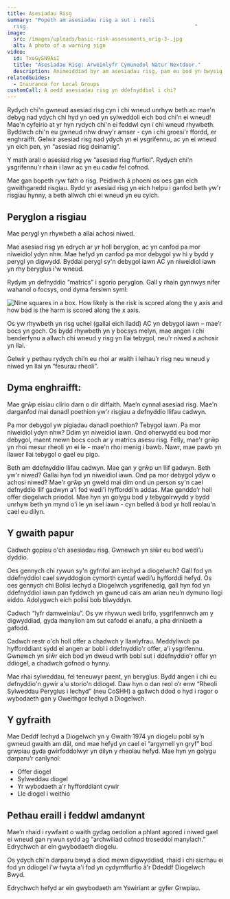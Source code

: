 ```yaml
---
title: Asesiadau Risg
summary: "Popeth am asesiadau risg a sut i reoli
  risg.                                                      "
image:
  src: /images/uploads/basic-risk-assessments_orig-3-.jpg
  alt: A photo of a warning sign
video:
  id: TxoGySN9AiI
  title: "Asesiadau Risg: Arweinlyfr Cymunedol Natur Nextdoor."
  description: Animeiddiad byr am asesiadau risg, pam eu bod yn bwysig, a sut i wneud un.
relatedGuides:
  - Insurance for Local Groups
customCall: A oedd asesiadau risg yn ddefnyddiol i chi?
---
```

Rydych chi'n gwneud asesiad risg cyn i chi wneud unrhyw beth ac mae'n debyg nad ydych chi hyd yn oed yn sylweddoli eich bod chi'n ei wneud! Mae'n cyfeirio at yr hyn rydych chi'n ei feddwl cyn i chi wneud rhywbeth. Byddwch chi'n eu gwneud nhw drwy'r amser - cyn i chi groesi'r ffordd, er enghraifft. Gelwir asesiad risg nad ydych yn ei ysgrifennu, ac yn ei wneud yn eich pen, yn “asesiad risg deinamig”.

Y math arall o asesiad risg yw “asesiad risg ffurfiol”. Rydych chi'n ysgrifennu'r rhain i lawr ac yn eu cadw fel cofnod.

Mae gan bopeth ryw fath o risg. Peidiwch â phoeni os oes gan eich gweithgaredd risgiau. Bydd yr asesiad risg yn eich helpu i ganfod beth yw'r risgiau hynny, a beth allwch chi ei wneud yn eu cylch.

## Peryglon a risgiau

Mae perygl yn rhywbeth a allai achosi niwed.

Mae asesiad risg yn edrych ar yr holl beryglon, ac yn canfod pa mor niweidiol ydyn nhw. Mae hefyd yn canfod pa mor debygol yw hi y bydd y perygl yn digwydd. Byddai perygl sy'n debygol iawn AC yn niweidiol iawn yn rhy beryglus i'w wneud.

Rydym yn defnyddio “matrics” i sgorio peryglon. Gall y rhain gynnwys nifer wahanol o focsys, ond dyma fersiwn syml:

![Nine squares in a box. How likely is the risk is scored along the y axis and how bad is the harm is scored along the x axis.](/images/uploads/riskassessmentmatrix.jpg "A risk assessment matrix")

Os yw rhywbeth yn risg uchel (gallai eich lladd) AC yn debygol iawn – mae’r bocs yn goch. Os bydd rhywbeth yn y bocsys melyn, mae angen i chi benderfynu a allwch chi wneud y risg yn llai tebygol, neu'r niwed a achosir yn llai.



Gelwir y pethau rydych chi’n eu rhoi ar waith i leihau’r risg neu wneud y niwed yn llai yn “fesurau rheoli”.



## Dyma enghraifft:



Mae grŵp eisiau clirio darn o dir diffaith. Mae’n cynnal asesiad risg. Mae'n darganfod mai danadl poethion yw'r risgiau a defnyddio llifau cadwyn.



Pa mor debygol yw pigiadau danadl poethion? Tebygol iawn. Pa mor niweidiol ydyn nhw? Ddim yn niweidiol iawn. Ond oherwydd eu bod mor debygol, maent mewn bocs coch ar y matrics asesu risg. Felly, mae'r grŵp yn rhoi mesur rheoli yn ei le - mae'n rhoi menig i bawb. Nawr, mae pawb yn llawer llai tebygol o gael eu pigo.



Beth am ddefnyddio llifau cadwyn. Mae gan y grŵp un llif gadwyn. Beth yw'r niwed? Gallai hyn fod yn niweidiol iawn. Ond pa mor debygol ydyw o achosi niwed? Mae'r grŵp yn gweld mai dim ond un person sy'n cael defnyddio llif gadwyn a'i fod wedi'i hyfforddi'n addas. Mae ganddo’r holl offer diogelwch priodol. Mae hyn yn golygu bod y tebygolrwydd y bydd unrhyw beth yn mynd o'i le yn isel iawn - cyn belled â bod yr holl reolau'n cael eu dilyn.



## Y gwaith papur



Cadwch gopïau o'ch asesiadau risg. Gwnewch yn siŵr eu bod wedi’u dyddio.



Oes gennych chi rywun sy'n gyfrifol am iechyd a diogelwch? Gall fod yn ddefnyddiol cael swyddogion cymorth cyntaf wedi’u hyfforddi hefyd. Os oes gennych chi Bolisi Iechyd a Diogelwch ysgrifenedig, gall hyn fod yn ddefnyddiol iawn pan fyddwch yn gwneud cais am arian neu’n dymuno llogi eiddo. Adolygwch eich polisi bob blwyddyn.



Cadwch “lyfr damweiniau”. Os yw rhywun wedi brifo, ysgrifennwch am y digwyddiad, gyda manylion am sut cafodd ei anafu, a pha driniaeth a gafodd.



Cadwch restr o'ch holl offer a chadwch y llawlyfrau. Meddyliwch pa hyfforddiant sydd ei angen ar bobl i ddefnyddio'r offer, a'i ysgrifennu. Gwnewch yn siŵr eich bod yn dweud wrth bobl sut i ddefnyddio’r offer yn ddiogel, a chadwch gofnod o hynny.



Mae rhai sylweddau, fel teneuwyr paent, yn beryglus. Bydd angen i chi eu defnyddio'n gywir a'u storio'n ddiogel. Daw hyn o dan reol o’r enw “Rheoli Sylweddau Peryglus i Iechyd” (neu CoSHH) a gallwch ddod o hyd i ragor o wybodaeth gan y Gweithgor Iechyd a Diogelwch.



## Y gyfraith



Mae Deddf Iechyd a Diogelwch yn y Gwaith 1974 yn diogelu pobl sy’n gwneud gwaith am dâl, ond mae hefyd yn cael ei “argymell yn gryf” bod grwpiau gyda gwirfoddolwyr yn dilyn y rheolau hefyd. Mae hyn yn golygu darparu’r canlynol:
* Offer diogel
* Sylweddau diogel
* Yr wybodaeth a'r hyfforddiant cywir
* Lle diogel i weithio



## Pethau eraill i feddwl amdanynt



Mae’n rhaid i rywfaint o waith gydag oedolion a phlant agored i niwed gael ei wneud gan rywun sydd ag “archwiliad cofnod troseddol manylach.” Edrychwch ar ein gwybodaeth diogelu.



Os ydych chi'n darparu bwyd a diod mewn digwyddiad, rhaid i chi sicrhau ei fod yn ddiogel i'w fwyta a'i fod yn cydymffurfio â'r Ddeddf Diogelwch Bwyd.



Edrychwch hefyd ar ein gwybodaeth am Yswiriant ar gyfer Grwpiau. 


